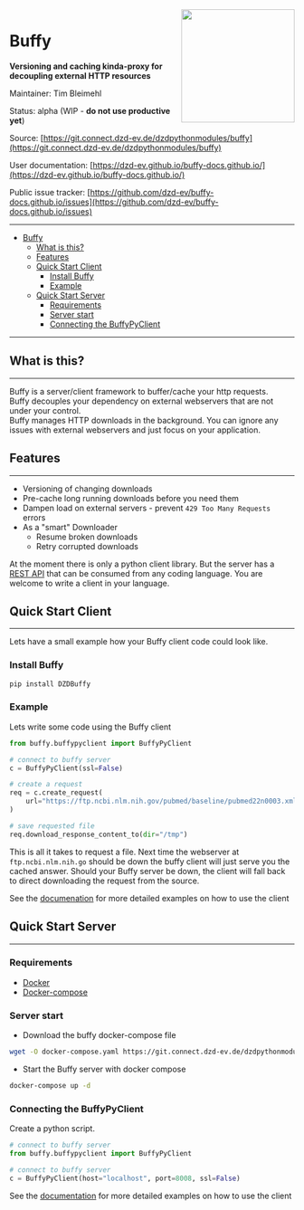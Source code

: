 <img align="right" alt=" " width="200px" src="logo.png">

# Buffy

**Versioning and caching kinda-proxy for decoupling external HTTP resources**

Maintainer: Tim Bleimehl

Status: alpha  (WIP - **do not use productive yet**)

Source: [https://git.connect.dzd-ev.de/dzdpythonmodules/buffy](https://git.connect.dzd-ev.de/dzdpythonmodules/buffy)

User documentation: [https://dzd-ev.github.io/buffy-docs.github.io/](https://dzd-ev.github.io/buffy-docs.github.io/)

Public issue tracker: [https://github.com/dzd-ev/buffy-docs.github.io/issues](https://github.com/dzd-ev/buffy-docs.github.io/issues)

___

- [Buffy](#buffy)
  - [What is this?](#what-is-this)
  - [Features](#features)
  - [Quick Start Client](#quick-start-client)
    - [Install Buffy](#install-buffy)
    - [Example](#example)
  - [Quick Start Server](#quick-start-server)
    - [Requirements](#requirements)
    - [Server start](#server-start)
    - [Connecting the BuffyPyClient](#connecting-the-buffypyclient)

___

## What is this?

___

Buffy is a server/client framework to buffer/cache your http requests.  
Buffy decouples your dependency on external webservers that are not under your control.  
Buffy manages HTTP downloads in the background. 
You can ignore any issues with external webservers and just focus on your application.  

## Features

___

* Versioning of changing downloads
* Pre-cache long running downloads before you need them
* Dampen load on external servers - prevent `429 Too Many Requests` errors
* As a "smart" Downloader
    * Resume broken downloads
    * Retry corrupted downloads


At the moment there is only a python client library. But the server has a [REST API](https://dzd-ev.github.io/buffy-docs.github.io/buffyserver-api/) that can be consumed from any coding language. You are welcome to write a client in your language.
## Quick Start Client

___

Lets have a small example how your Buffy client code could look like.

### Install Buffy

```bash
pip install DZDBuffy
```

### Example

Lets write some code using the Buffy client


```python
from buffy.buffypyclient import BuffyPyClient

# connect to buffy server
c = BuffyPyClient(ssl=False)

# create a request
req = c.create_request(
    url="https://ftp.ncbi.nlm.nih.gov/pubmed/baseline/pubmed22n0003.xml.gz"
)

# save requested file
req.download_response_content_to(dir="/tmp")
```

This is all it takes to request a file. Next time the webserver at `ftp.ncbi.nlm.nih.go`  should be down the buffy client will just serve you the cached answer.
Should your Buffy server be down, the client will fall back to direct downloading the request from the source.

See the [documenation](https://dzd-ev.github.io/buffy-docs.github.io/BuffyPyClient-examples/) for more detailed examples on how to use the client


## Quick Start Server

___

### Requirements

* [Docker](https://docs.docker.com/engine/install/)
* [Docker-compose](https://docs.docker.com/compose/install/compose-plugin/)

### Server start

* Download the buffy docker-compose file 

```bash
wget -O docker-compose.yaml https://git.connect.dzd-ev.de/dzdpythonmodules/buffy/-/raw/main/docker-compose.yaml?inline=false
```

* Start the Buffy server with docker compose

```bash
docker-compose up -d
```

### Connecting the BuffyPyClient

Create a python script. 

```python
# connect to buffy server
from buffy.buffypyclient import BuffyPyClient

# connect to buffy server
c = BuffyPyClient(host="localhost", port=8008, ssl=False)
```

See the [documentation](https://dzd-ev.github.io/buffy-docs.github.io/BuffyPyClient-examples/) for more detailed examples on how to use the client